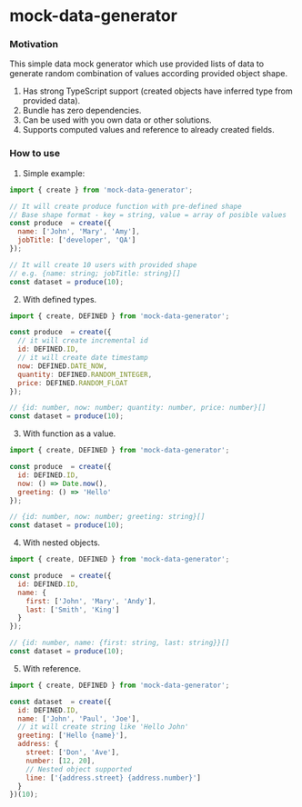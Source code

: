# mock-data-generator

### Motivation

This simple data mock generator which use provided lists of data to generate random combination of values
according provided object shape.

1) Has strong TypeScript support (created objects have inferred type from provided data).
2) Bundle has zero dependencies.
3) Can be used with you own data or other solutions.
4) Supports computed values and reference to already created fields.

### How to use

1) Simple example:
```js
import { create } from 'mock-data-generator';

// It will create produce function with pre-defined shape
// Base shape format - key = string, value = array of posible values
const produce  = create({
  name: ['John', 'Mary', 'Amy'],
  jobTitle: ['developer', 'QA']
});

// It will create 10 users with provided shape
// e.g. {name: string; jobTitle: string}[]
const dataset = produce(10);

```

2) With defined types.
```js
import { create, DEFINED } from 'mock-data-generator';

const produce  = create({
  // it will create incremental id
  id: DEFINED.ID,
  // it will create date timestamp 
  now: DEFINED.DATE_NOW,
  quantity: DEFINED.RANDOM_INTEGER,
  price: DEFINED.RANDOM_FLOAT
});

// {id: number, now: number; quantity: number, price: number}[]
const dataset = produce(10);
```

3) With function as a value.
```js
import { create, DEFINED } from 'mock-data-generator';

const produce  = create({
  id: DEFINED.ID,
  now: () => Date.now(),
  greeting: () => 'Hello'
});

// {id: number, now: number; greeting: string}[]
const dataset = produce(10);
```

4) With nested objects.
```js
import { create, DEFINED } from 'mock-data-generator';

const produce  = create({
  id: DEFINED.ID,
  name: {
    first: ['John', 'Mary', 'Andy'],
    last: ['Smith', 'King']
  }
});

// {id: number, name: {first: string, last: string}}[]
const dataset = produce(10);
```
5) With reference.
```js
import { create, DEFINED } from 'mock-data-generator';

const dataset  = create({
  id: DEFINED.ID,
  name: ['John', 'Paul', 'Joe'],
  // it will create string like 'Hello John' 
  greeting: ['Hello {name}'],
  address: {
    street: ['Don', 'Ave'],
    number: [12, 20],
    // Nested object supported
    line: ['{address.street} {address.number}']
  }
})(10);



